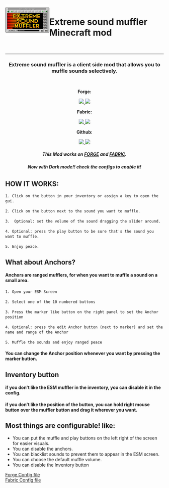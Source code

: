 <img align="left" width="140" height="100" src="Common/src/main/resources/esm_logo.png">
<h1> Extreme sound muffler Minecraft mod</h1>
<br/>

---
<h3 align="center"> Extreme sound muffler is a client side mod that allows you to muffle sounds selectively. </h3> 
<br/>
<p align="center"> <b> Forge: </b> </p>
<p align="center">
  <a href="https://www.curseforge.com/minecraft/mc-mods/extreme-sound-muffler" alt="Downloads">
        <img src="http://cf.way2muchnoise.eu/363363.svg" /> </a>
  <a href="https://www.curseforge.com/minecraft/mc-mods/extreme-sound-muffler" alt="Versions">
        <img src="http://cf.way2muchnoise.eu/versions/363363.svg" /> </a>  
</p>
<p align="center"> <b> Fabric: </b> </p>
<p align="center">
  <a href="https://www.curseforge.com/minecraft/mc-mods/extreme-sound-muffler-fabric-official" alt="Downloads">
        <img src="http://cf.way2muchnoise.eu/566140.svg" /> </a>
  <a href="https://www.curseforge.com/minecraft/mc-mods/extreme-sound-muffler-fabric-official" alt="Versions">
        <img src="http://cf.way2muchnoise.eu/versions/566140.svg" /> </a>  
</p>
<p align="center"> <b> Github: </b> </p>
<p align="center">
  <a href="https://github.com/LeoBeliik/ExtremeSoundMuffler/issues" alt="Issues">
        <img src="https://img.shields.io/github/issues/LeoBeliik/ExtremeSoundMuffler.svg?style=for-the-badge" /> </a>
  <a href="https://github.com/LeoBeliik/ExtremeSoundMuffler/blob/master/LICENSE.txt" alt="License">
        <img src="https://img.shields.io/github/license/LeoBeliik/ExtremeSoundMuffler.svg?style=for-the-badge" /> </a>  
</p>
  
  <h5 align="center"><b>This Mod works on <a href= https://files.minecraftforge.net/net/minecraftforge/forge alt="FORGE"> FORGE</a> and <a href= https://fabricmc.net/use/installer/ alt="FABRIC"> FABRIC</a>.</b></h5>

<h6 align="center"><b>Now with Dark mode!! check the configs to enable it!</b></h6>


## HOW IT WORKS:

    1. Click on the button in your inventory or assign a key to open the gui.

    2. Click on the button next to the sound you want to muffle.

    3.  Optional: set the volume of the sound dragging the slider around.

    4. Optional: press the play button to be sure that's the sound you want to muffle.

    5. Enjoy peace.

## What about Anchors?
#### Anchors are ranged mufflers, for when you want to muffle a sound on a small area.

    1. Open your ESM Screen

    2. Select one of the 10 numbered buttons

    3. Press the marker like button on the right panel to set the Anchor position

    4. Optional: press the edit Anchor button (next to marker) and set the name and range of the Anchor

    5. Muffle the sounds and enjoy ranged peace

#### You can change the Anchor position whenever you want by pressing the marker button.

## Inventory button

#### if you don't like the ESM muffler in the inventory, you can disable it in the config. 
#### if you don't like the position of the button, you can hold right mouse button over the muffler button and drag it wherever you want.

## Most things are configurable! like:

 - You can put the muffle and play buttons on the left right of the screen for easier visuals.
 - You can disable the anchors.
 - You can blacklist sounds to prevent them to appear in the ESM screen.
 - You can choose the default muffle volume.
 - You can disable the Inventory button

<a href= https://github.com/LeoBeliik/ExtremeSoundMuffler/blob/master/Default_Config_At_3.15%2BForge.toml> Forge Config file</a>
<br/>
<a href= https://github.com/LeoBeliik/ExtremeSoundMuffler/blob/master/Default_Config_At_3.20%2BFabric.json5> Fabric Config file</a>
